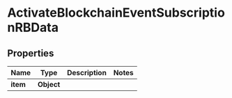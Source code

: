 

# ActivateBlockchainEventSubscriptionRBData


## Properties

| Name | Type | Description | Notes |
|------------ | ------------- | ------------- | -------------|
|**item** | **Object** |  |  |



